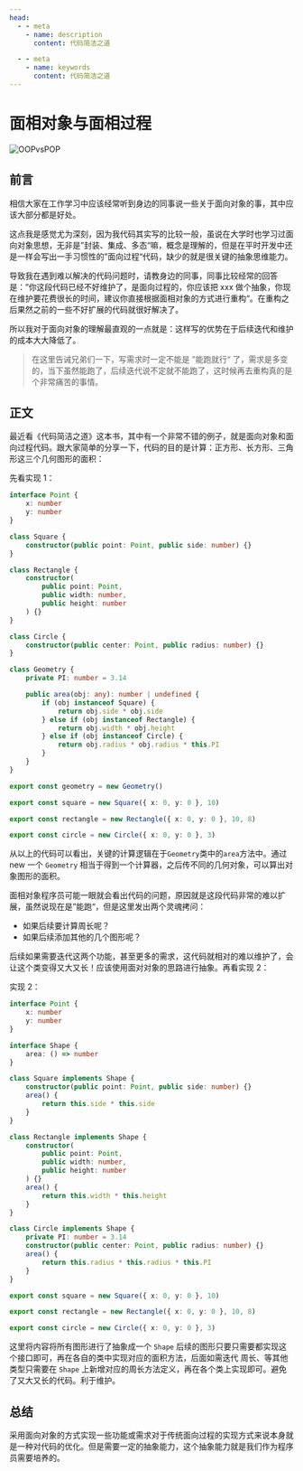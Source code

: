 ```yaml
---
head:
  - - meta
    - name: description
      content: 代码简洁之道

  - - meta
    - name: keywords
      content: 代码简洁之道
---
```


# 面相对象与面相过程

![OOPvsPOP](https://tsh.io/wp-content/uploads/2019/01/oop_pop_swift.jpg)

## 前言

相信大家在工作学习中应该经常听到身边的同事说一些关于面向对象的事，其中应该大部分都是好处。

这点我是感觉尤为深刻，因为我代码其实写的比较一般，虽说在大学时也学习过面向对象思想，无非是”封装、集成、多态“嘛，概念是理解的，但是在平时开发中还是一样会写出一手习惯性的”面向过程“代码，缺少的就是很关键的抽象思维能力。

导致我在遇到难以解决的代码问题时，请教身边的同事，同事比较经常的回答是：”你这段代码已经不好维护了，是面向过程的，你应该把 xxx 做个抽象，你现在维护要花费很长的时间，建议你直接根据面相对象的方式进行重构“。在重构之后果然之前的一些不好扩展的代码就很好解决了。

所以我对于面向对象的理解最直观的一点就是：这样写的优势在于后续迭代和维护的成本大大降低了。

> 在这里告诫兄弟们一下，写需求时一定不能是 ”能跑就行“ 了，需求是多变的，当下虽然能跑了，后续迭代说不定就不能跑了，这时候再去重构真的是个非常痛苦的事情。

## 正文

最近看《代码简洁之道》这本书，其中有一个非常不错的例子，就是面向对象和面向过程代码。跟大家简单的分享一下，代码的目的是计算：正方形、长方形、三角形这三个几何图形的面积：

先看实现 1：

```ts
interface Point {
	x: number
	y: number
}

class Square {
	constructor(public point: Point, public side: number) {}
}

class Rectangle {
	constructor(
		public point: Point,
		public width: number,
		public height: number
	) {}
}

class Circle {
	constructor(public center: Point, public radius: number) {}
}

class Geometry {
	private PI: number = 3.14

	public area(obj: any): number | undefined {
		if (obj instanceof Square) {
			return obj.side * obj.side
		} else if (obj instanceof Rectangle) {
			return obj.width * obj.height
		} else if (obj instanceof Circle) {
			return obj.radius * obj.radius * this.PI
		}
	}
}

export const geometry = new Geometry()

export const square = new Square({ x: 0, y: 0 }, 10)

export const rectangle = new Rectangle({ x: 0, y: 0 }, 10, 8)

export const circle = new Circle({ x: 0, y: 0 }, 3)
```

从以上的代码可以看出，关键的计算逻辑在于`Geometry`类中的`area`方法中。通过 new 一个 `Geometry` 相当于得到一个计算器，之后传不同的几何对象，可以算出对象图形的面积。

面相对象程序员可能一眼就会看出代码的问题，原因就是这段代码非常的难以扩展，虽然说现在是”能跑“，但是这里发出两个灵魂拷问：

- 如果后续要计算周长呢？
- 如果后续添加其他的几个图形呢？

后续如果需要迭代这两个功能，甚至更多的需求，这代码就相对的难以维护了，会让这个类变得又大又长！应该使用面对对象的思路进行抽象。再看实现 2：

实现 2：

```ts
interface Point {
	x: number
	y: number
}

interface Shape {
	area: () => number
}

class Square implements Shape {
	constructor(public point: Point, public side: number) {}
	area() {
		return this.side * this.side
	}
}

class Rectangle implements Shape {
	constructor(
		public point: Point,
		public width: number,
		public height: number
	) {}
	area() {
		return this.width * this.height
	}
}

class Circle implements Shape {
	private PI: number = 3.14
	constructor(public center: Point, public radius: number) {}
	area() {
		return this.radius * this.radius * this.PI
	}
}

export const square = new Square({ x: 0, y: 0 }, 10)

export const rectangle = new Rectangle({ x: 0, y: 0 }, 10, 8)

export const circle = new Circle({ x: 0, y: 0 }, 3)
```

这里将内容将所有图形进行了抽象成一个 `Shape` 后续的图形只要只需要都实现这个接口即可，再在各自的类中实现对应的面积方法，后面如需迭代 周长、等其他类型只需要在 `Shape` 上新增对应的周长方法定义，再在各个类上实现即可。避免了又大又长的代码。利于维护。

## 总结

采用面向对象的方式实现一些功能或需求对于传统面向过程的实现方式来说本身就是一种对代码的优化。但是需要一定的抽象能力，这个抽象能力就是我们作为程序员需要培养的。
